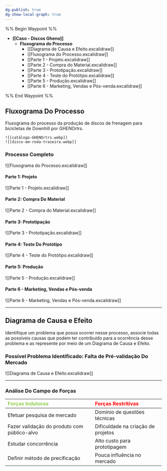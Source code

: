```yaml
---
dg-publish: true
dg-show-local-graph: true
---
```


%% Begin Waypoint %%

- **[[Caso - Discos Gheno]]**
	- **Fluxograma do Processo**
		- [[Diagrama de Causa e Efeito.excalidraw]]
		- [[Fluxograma do Processo.excalidraw]]
		- [[Parte 1 - Projeto.excalidraw]]
		- [[Parte 2 - Compra do Material.excalidraw]]
		- [[Parte 3 - Prototipação.excalidraw]]
		- [[Parte 4 - Teste do Protótipo.excalidraw]]
		- [[Parte 5 - Produção.excalidraw]]
		- [[Parte 6 - Marketing, Vendas e Pós-venda.excalidraw]]

%% End Waypoint %%

## Fluxograma Do Processo

Fluxograma do processo da produção de discos de frenagem para bicicletas de Downhill por GHENOrtrs.

```image-layout-a
![[catálogo-GHENOrtrs.webp]]
![[disco-em-roda-traseira.webp]]
```

### Processo Completo

![[Fluxograma do Processo.excalidraw]]

#### Parte 1: Projeto

![[Parte 1 - Projeto.excalidraw]]

#### Parte 2: Compra Do Material

![[Parte 2 - Compra do Material.excalidraw]]

#### Parte 3: Prototipação

![[Parte 3 - Prototipação.excalidraw]]

#### Parte 4: Teste Do Protótipo

![[Parte 4 - Teste do Protótipo.excalidraw]]

#### Parte 5: Produção

![[Parte 5 - Produção.excalidraw]]

#### Parte 6 - Marketing, Vendas e Pós-venda

![[Parte 6 - Marketing, Vendas e Pós-venda.excalidraw]]

---

## Diagrama de Causa e Efeito

Identifique um problema que possa ocorrer nesse processo, associe todas as possíveis causas que podem ter contribuído para a ocorrência desse problema e as represente por meio de um Diagrama de Causa e Efeito.

### Possível Problema Identificado: Falta de Pré-validação Do Mercado

![[Diagrama de Causa e Efeito.excalidraw]]

---

### Análise Do Campo de Forças

| <span style="color:rgb(146, 208, 80)">Forças Indutoras</span> | <span style="color:rgb(255, 0, 0)">Forças Restritivas</span> |
|:------------------------------------------------------------- |:------------------------------------------------------------ |
| Efetuar pesquisa de mercado                                   | Domínio de questões técnicas                                 |
| Fazer validação do produto com público-alvo                   | Dificuldade na criação de projetos                           |
| Estudar concorrência                                          | Alto custo para prototipagem                                 |
| Definir método de precificação                                | Pouca influência no mercado                                  |
